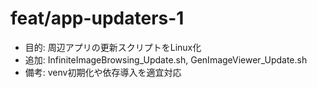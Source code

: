 # feat/app-updaters-1

- 目的: 周辺アプリの更新スクリプトをLinux化
- 追加: InfiniteImageBrowsing_Update.sh, GenImageViewer_Update.sh
- 備考: venv初期化や依存導入を適宜対応

